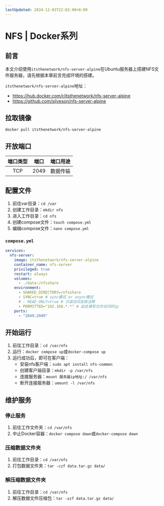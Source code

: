 ```yaml
---
lastUpdated: 2024-12-03T22:02:00+8:00
---
```


# NFS | Docker系列

## 前言

本文介绍使用```itsthenetwork/nfs-server-alpine```在Ubuntu服务器上搭建NFS文件服务器，请先根据本章前言完成环境的搭建。

```itsthenetwork/nfs-server-alpine```地址：
- <https://hub.docker.com/r/itsthenetwork/nfs-server-alpine>
- <https://github.com/sjiveson/nfs-server-alpine>

## 拉取镜像

```docker pull itsthenetwork/nfs-server-alpine```

## 开放端口

| 端口类型 | 端口  | 端口用途 |
| :------: | :---: | :------: |
|   TCP    | 2049  | 数据传输 |

## 配置文件

1. 前往var目录：```cd /var```
2. 创建工作目录：```mkdir nfs```
3. 进入工作目录：```cd nfs```
4. 创建compose文件：```touch compose.yml```
5. 编辑compose文件：```nano compose.yml```

### ```compose.yml```

```yml
services:
  nfs-server:
    image: itsthenetwork/nfs-server-alpine
    container_name: nfs-server
    privileged: true
    restart: always
    volumes:
      - ./data:/nfsshare
    environment:
      - SHARED_DIRECTORY=/nfsshare
      - SYNC=true # sync模式 or async模式
      # - READ_ONLY=true # 只读访问去除注释
      - PERMITTED="192.168.*.*" # 此处填写允许访问的ip
    ports:
      - "2049:2049"
```

## 开始运行

1. 前往工作目录：```cd /var/nfs```
2. 运行：```docker compose up```或```docker-compose up```
3. 运行成功后，即可在客户端：
    - 安装nfs客户端：```sudo apt install nfs-common```
    - 创建客户端目录：```mkdir -p /var/nfs```
    - 连接服务器：```mount 服务器ip地址:/ /var/nfs```
    - 断开连接服务器：```umount -l /var/nfs```

## 维护服务

### 停止服务

1. 前往工作文件夹：```cd /var/nfs```
2. 中止Docker容器：```docker compose down```或```docker-compose down```

### 压缩数据文件夹

1. 前往工作目录：```cd /var/nfs```
2. 打包数据文件夹：```tar -czf data.tar.gz data/```

### 解压缩数据文件夹

1. 前往工作目录：```cd /var/nfs```
2. 解压数据文件压缩包：```tar -xzf data.tar.gz data/```
